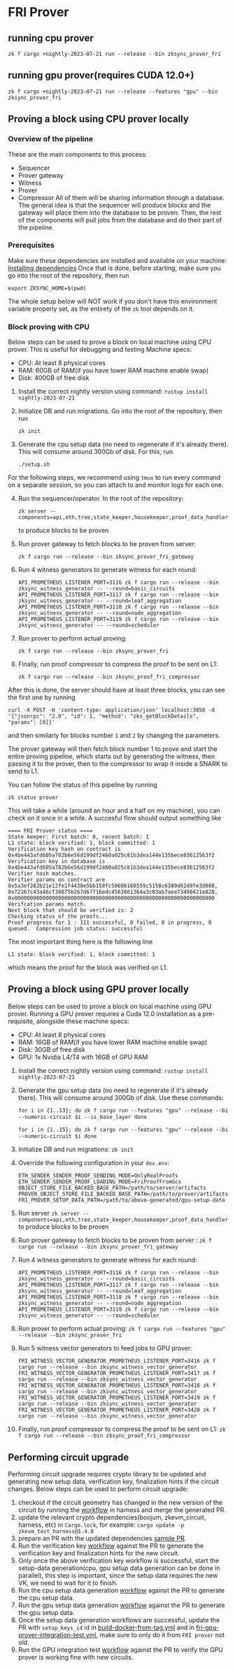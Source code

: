 # FRI Prover

## running cpu prover

`zk f cargo +nightly-2023-07-21 run --release --bin zksync_prover_fri`

## running gpu prover(requires CUDA 12.0+)

`zk f cargo +nightly-2023-07-21 run --release --features "gpu" --bin zksync_prover_fri`

## Proving a block using CPU prover locally

### Overview of the pipeline

These are the main components to this process:
 - Sequencer
 - Prover gateway
 - Witness
 - Prover
 - Compressor
All of them will be sharing information through a database.
The general idea is that the sequencer will produce blocks and the gateway will place them into the database to be proven. Then, the rest of the components will pull jobs from the database and do their part of the pipeline.

### Prerequisites

Make sure these dependencies are installed and available on your machine: [Installing dependencies](./setup-dev.md)
Once that is done, before starting, make sure you go into the root of the repository, then run

```
export ZKSYNC_HOME=$(pwd)
```

The whole setup below will NOT work if you don't have this environment variable properly set, as the entirety of the `zk`
tool depends on it.

### Block proving with CPU
Below steps can be used to prove a block on local machine using CPU prover. This is useful for debugging and testing
Machine specs:

- CPU: At least 8 physical cores
- RAM: 60GB of RAM(if you have lower RAM machine enable swap)
- Disk: 400GB of free disk

1. Install the correct nightly version using command: `rustup install nightly-2023-07-21`
2. Initialize DB and run migrations. Go into the root of the repository, then run
   ```
   zk init
   ```

3. Generate the cpu setup data (no need to regenerate if it's already there). This will consume around 300Gb of disk.
   For this, run

   ```
   ./setup.sh
   ```

For the following steps, we recommend using `tmux` to run every command on a separate session, so you can attach to and
monitor logs for each one.

4. Run the sequencer/operator. In the root of the repository:

   ```
   zk server --components=api,eth,tree,state_keeper,housekeeper,proof_data_handler
   ```

   to produce blocks to be proven

5. Run prover gateway to fetch blocks to be proven from server:

   ```
   zk f cargo run --release --bin zksync_prover_fri_gateway
   ```

6. Run 4 witness generators to generate witness for each round:

   ```
   API_PROMETHEUS_LISTENER_PORT=3116 zk f cargo run --release --bin zksync_witness_generator -- --round=basic_circuits
   API_PROMETHEUS_LISTENER_PORT=3117 zk f cargo run --release --bin zksync_witness_generator -- --round=leaf_aggregation
   API_PROMETHEUS_LISTENER_PORT=3118 zk f cargo run --release --bin zksync_witness_generator -- --round=node_aggregation
   API_PROMETHEUS_LISTENER_PORT=3119 zk f cargo run --release --bin zksync_witness_generator -- --round=scheduler
   ```

7. Run prover to perform actual proving:
   ```
   zk f cargo run --release --bin zksync_prover_fri
   ```
8. Finally, run proof compressor to compress the proof to be sent on L1:
   ```
   zk f cargo run --release --bin zksync_proof_fri_compressor
   ```

After this is done, the server should have at least three blocks, you can see the first one by running

```
curl -X POST -H 'content-type: application/json' localhost:3050 -d '{"jsonrpc": "2.0", "id": 1, "method": "zks_getBlockDetails", "params": [0]}'
```

and then similarly for blocks number `1` and `2` by changing the parameters.

The prover gateway will then fetch block number 1 to prove and start the entire proving pipeline, which starts out by
generating the witness, then passing it to the prover, then to the compressor to wrap it inside a SNARK to send to L1.

You can follow the status of this pipeline by running

```
zk status prover
```

This will take a while (around an hour and a half on my machine), you can check on it once in a while. A succesful flow
should output something like

```
==== FRI Prover status ====
State keeper: First batch: 0, recent batch: 1
L1 state: block verified: 1, block committed: 1
Verification key hash on contract is 0x4be443afd605a782b6e56d199df2460a025c81b3dea144e135bece83612563f2
Verification key in database is 0x4be443afd605a782b6e56d199df2460a025c81b3dea144e135bece83612563f2
Verifier hash matches.
Verifier params on contract are 0x5a3ef282b21e12fe1f4438e5bb158fc5060b160559c5158c6389d62d9fe3d080, 0x72167c43a46cf38875b267d67716edc4563861364a3c03ab7aee73498421e828, 0x0000000000000000000000000000000000000000000000000000000000000000
Verifcation params match.
Next block that should be verified is: 2
Checking status of the proofs...
Proof progress for 1 : 111 successful, 0 failed, 0 in progress, 0 queued.  Compression job status: successful
```

The most important thing here is the following line

```
L1 state: block verified: 1, block committed: 1
```

which means the proof for the block was verified on L1.

## Proving a block using GPU prover locally

Below steps can be used to prove a block on local machine using GPU prover.
Running a GPU prover requires a Cuda 12.0 installation as a pre-requisite, alongside these machine specs:

- CPU: At least 8 physical cores
- RAM: 16GB of RAM(if you have lower RAM machine enable swap)
- Disk: 30GB of free disk
- GPU: 1x Nvidia L4/T4 with 16GB of GPU RAM



1. Install the correct nightly version using command: `rustup install nightly-2023-07-21`
2. Generate the gpu setup data (no need to regenerate if it's already there). This will consume around 300Gb of disk.
   Use these commands:

   ```markdown
   for i in {1..13}; do zk f cargo run --features "gpu" --release --bin zksync_setup_data_generator_fri --
   --numeric-circuit $i --is_base_layer done

   for i in {1..15}; do zk f cargo run --features "gpu" --release --bin zksync_setup_data_generator_fri --
   --numeric-circuit $i done
   ```

3. Initialize DB and run migrations: `zk init`

4. Override the following configuration in your `dev.env`:

   ```
   ETH_SENDER_SENDER_PROOF_SENDING_MODE=OnlyRealProofs
   ETH_SENDER_SENDER_PROOF_LOADING_MODE=FriProofFromGcs
   OBJECT_STORE_FILE_BACKED_BASE_PATH=/path/to/server/artifacts
   PROVER_OBJECT_STORE_FILE_BACKED_BASE_PATH=/path/to/prover/artifacts
   FRI_PROVER_SETUP_DATA_PATH=/path/to/above-generated/gpu-setup-data
   ```

5. Run server `zk server --components=api,eth,tree,state_keeper,housekeeper,proof_data_handler` to produce blocks to be
   proven
6. Run prover gateway to fetch blocks to be proven from server :
   `zk f cargo run --release --bin zksync_prover_fri_gateway`
7. Run 4 witness generators to generate witness for each round:

   ```
   API_PROMETHEUS_LISTENER_PORT=3116 zk f cargo run --release --bin zksync_witness_generator -- --round=basic_circuits
   API_PROMETHEUS_LISTENER_PORT=3117 zk f cargo run --release --bin zksync_witness_generator -- --round=leaf_aggregation
   API_PROMETHEUS_LISTENER_PORT=3118 zk f cargo run --release --bin zksync_witness_generator -- --round=node_aggregation
   API_PROMETHEUS_LISTENER_PORT=3119 zk f cargo run --release --bin zksync_witness_generator -- --round=scheduler
   ```

8. Run prover to perform actual proving: `zk f cargo run --features "gpu" --release --bin zksync_prover_fri`
9. Run 5 witness vector generators to feed jobs to GPU prover:

   ```
   FRI_WITNESS_VECTOR_GENERATOR_PROMETHEUS_LISTENER_PORT=3416 zk f cargo run --release --bin zksync_witness_vector_generator
   FRI_WITNESS_VECTOR_GENERATOR_PROMETHEUS_LISTENER_PORT=3417 zk f cargo run --release --bin zksync_witness_vector_generator
   FRI_WITNESS_VECTOR_GENERATOR_PROMETHEUS_LISTENER_PORT=3418 zk f cargo run --release --bin zksync_witness_vector_generator
   FRI_WITNESS_VECTOR_GENERATOR_PROMETHEUS_LISTENER_PORT=3419 zk f cargo run --release --bin zksync_witness_vector_generator
   FRI_WITNESS_VECTOR_GENERATOR_PROMETHEUS_LISTENER_PORT=3420 zk f cargo run --release --bin zksync_witness_vector_generator
   ```

10. Finally, run proof compressor to compress the proof to be sent on L1:
    `zk f cargo run --release --bin zksync_proof_fri_compressor`

## Performing circuit upgrade

Performing circuit upgrade requires crypto library to be updated and generating new setup data, verification key,
finalization hints if the circuit changes. Below steps can be used to perform circuit upgrade:

1. checkout if the circuit geometry has changed in the new version of the circuit by running the
   [workflow](https://github.com/matter-labs/zkevm_test_harness/actions/workflows/geometry-config-generator.yml) in
   harness and merge the generated PR.
2. update the relevant crypto dependencies(boojum, zkevm_circuit, harness, etc) in `Cargo.lock`, for example:
   `cargo update -p zkevm_test_harness@1.4.0`
3. prepare an PR with the updated dependencies [sample PR](https://github.com/matter-labs/zksync-2-dev/pull/2481).
4. Run the verification key
   [workflow](https://github.com/matter-labs/zksync-2-dev/actions/workflows/fri-vk-generator.yaml) against the PR to
   generate the verification key and finalization hints for the new circuit.
5. Only once the above verification key workflow is successful, start the setup-data generation(cpu, gpu setup data
   generation can be done in parallel), this step is important, since the setup data requires the new VK, we need to
   wait for it to finish.
6. Run the cpu setup data generation
   [workflow](https://github.com/matter-labs/zksync-2-dev/actions/workflows/fri-setup-data-generator.yml) against the PR
   to generate the cpu setup data.
7. Run the gpu setup data generation
   [workflow](https://github.com/matter-labs/zksync-2-dev/actions/workflows/fri-gpu-setup-data-generator.yml) against
   the PR to generate the gpu setup data.
8. Once the setup data generation workflows are successful, update the PR with `setup_keys_id` id in
   [build-docker-from-tag.yml](../../.github/workflows/build-docker-from-tag.yml) and in
   [fri-gpu-prover-integration-test.yml](../../.github/workflows/fri-gpu-prover-integration-test.yml), make sure to only
   do it from `FRI prover` not old.
9. Run the GPU integration test
   [workflow](https://github.com/matter-labs/zksync-2-dev/actions/workflows/fri-gpu-prover-integration-test.yml) against
   the PR to verify the GPU prover is working fine with new circuits.
